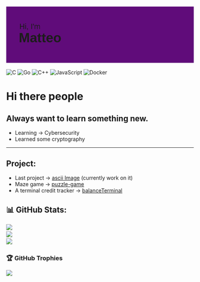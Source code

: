 [![MasterHead](./header.png)](https://github.com/mattemello)

![C](https://img.shields.io/badge/c-%2300599C.svg?style=for-the-badge&logo=c&logoColor=white) ![Go](https://img.shields.io/badge/go-%2300ADD8.svg?style=for-the-badge&logo=go&logoColor=white) ![C++](https://img.shields.io/badge/c++-%2300599C.svg?style=for-the-badge&logo=c%2B%2B&logoColor=white) ![JavaScript](https://img.shields.io/badge/javascript-%23323330.svg?style=for-the-badge&logo=javascript&logoColor=%23F7DF1E) ![Docker](https://img.shields.io/badge/docker-%230db7ed.svg?style=for-the-badge&logo=docker&logoColor=white)
<!--<picture styel="aling: center;">
  <source
    srcset="https://github-readme-stats.vercel.app/api?username=mattemello&show_icons=true&theme=radical"
    media="(prefers-color-scheme: radica)"
  />
</picture>-->
<!--![Anurag's GitHub stats](https://github-readme-stats.vercel.app/api?username=mattemello&show_icons=true&theme=radical)-->
# Hi there people
## Always want to learn something new.
  - Learning -> Cybersecurity
  - Learned some cryptography 

---

## Project:
  - Last project -> [ascii Image](https://github.com/mattemello/asciiImage) (currently work on it)
  - Maze game -> [puzzle-game](https://github.com/mattemello/puzzle-game)
  - A terminal credit tracker -> [balanceTerminal](https://github.com/mattemello/balanceTerminal)



## 📊 GitHub Stats:
![](https://github-readme-stats.vercel.app/api?username=mattemello&theme=catppuccin_mocha&hide_border=false&include_all_commits=false&count_private=false)<br/>
![](https://nirzak-streak-stats.vercel.app/?user=mattemello&theme=catppuccin_mocha&hide_border=false)<br/>
![](https://github-readme-stats.vercel.app/api/top-langs/?username=mattemello&theme=catppuccin_mocha&hide_border=false&include_all_commits=false&count_private=false&layout=compact)

### 🏆 GitHub Trophies
![](https://github-profile-trophy.vercel.app/?username=mattemello&theme=catppuccin_mocha&no-frame=true&no-bg=true&margin-w=4)

<!--#### 🔝 Top Contributed Repo
![](https://github-contributor-stats.vercel.app/api?username=mattemello&limit=5&theme=catppuccin_mocha&combine_all_yearly_contributions=true)

---
[![](https://visitcount.itsvg.in/api?id=mattemello&icon=0&color=0)](https://visitcount.itsvg.in)
-->
